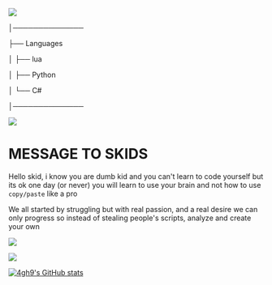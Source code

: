    <img src="https://media.discordapp.net/attachments/980846760379445328/982688239104163840/epik.gif"/></a>
        

  


│──────────────          

├── Languages

│   ├── lua

│   ├── Python

│   └── C#

│──────────────


   <img src="https://media.discordapp.net/attachments/981047324811857940/982692143829221456/ezgif.com-gif-maker.gif"/></a>    



# MESSAGE TO SKIDS

Hello skid, i know you are dumb kid and you can't learn to code yourself but its ok one day (or never) you will learn to use your brain and not how to use `copy/paste` like a pro

We all started by struggling but with real passion, and a real desire we can only progress so instead of stealing people's scripts, analyze and create your own




   <img src="https://discord.c99.nl/widget/theme-1/909623557670187090.png"/></a>
   
   
   <img src="https://komarev.com/ghpvc/?username=4gh9&style=for-the-badge"/></a>
   
   [![4gh9's GitHub stats](https://github-readme-stats.vercel.app/api?username=4gh9)](https://github.com/anuraghazra/github-readme-stats)
